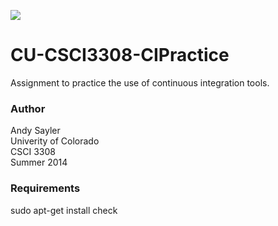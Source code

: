 ![](https://travis-ci.org/mrshannon/CU-CSCI3308-CIPractice.svg?branch=master)

CU-CSCI3308-CIPractice
======================

Assignment to practice the use of continuous integration tools.

### Author
Andy Sayler  
Univerity of Colorado  
CSCI 3308  
Summer 2014

### Requirements
sudo apt-get install check
